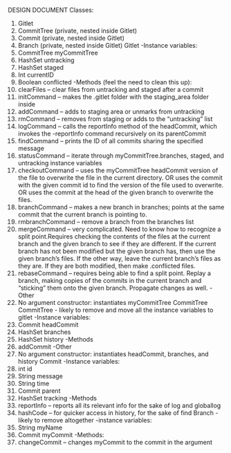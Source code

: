 DESIGN DOCUMENT
Classes:
1. Gitlet
2. CommitTree (private, nested inside Gitlet)
3. Commit (private, nested inside Gitlet)
4. Branch (private, nested inside Gitlet)
Gitlet
  -Instance variables:
  1. CommitTree myCommitTree
  2. HashSet<File> untracking
  3. HashSet<File> staged
  4. Int currentID
  5. Boolean conflicted
  -Methods
  (feel the need to clean this up):
  1. clearFiles – clear files from untracking and staged after a commit
  2. initCommand – makes the .gitlet folder with the staging_area folder inside
  3. addCommand – adds to staging area or unmarks from untracking
  4. rmCommand – removes from staging or adds to the “untracking” list
  5. logCommand – calls the reportInfo method of the headCommit, which invokes the
  -reportInfo command recursively on its parentCommit
  6. findCommand – prints the ID of all commits sharing the specified message
  7. statusCommand – iterate through myCommitTree.branches, staged, and untracking
  instance variables
  8. checkoutCommand – uses the myCommitTree headCommit version of the file to
  overwrite the file in the current directory. OR uses the commit with the given commit id to find
  the version of the file used to overwrite. OR uses the commit at the head of the given branch to
  overwrite the files.
  9. branchCommand – makes a new branch in branches; points at the same commit
  that the current branch is pointing to.
  10. rmbranchCommand – remove a branch from the branches list
  11. mergeCommand – very complicated. Need to know how to recognize a split
  point.Requires checking the contents of the files at the current branch and the given branch to
  see if they are different. If the current branch has not been modified but the given branch has,
  then use the given branch’s files. If the other way, leave the current branch’s files as they are. If
  they are both modified, then make .conflicted files.
  12. rebaseCommand – requires being able to find a split point. Replay a branch, making
  copies of the commits in the current branch and “sticking” them onto the given branch.
  Propagate changes as well.
  -Other
  1. No argument constructor: instantiates myCommitTree CommitTree
CommitTree - likely to remove and move all the instance variables to gitlet
  -Instance variables:
  1. Commit headCommit
  2. HashSet<Branch> branches
  3. HashSet<Commit> history
  -Methods
  1. addCommit
  -Other
  1. No argument constructor: instantiates headCommit, branches, and history
Commit
  -Instance variables:
  1. int id
  2. String message
  3. String time
  4. Commit parent
  5. HashSet<File> tracking
  -Methods
  1. reportInfo – reports all its relevant info for the sake of log and globallog
  2. hashCode – for quicker access in history, for the sake of find
Branch - likely to remove altogether
  -instance variables:
  1. String myName
  2. Commit myCommit
  -Methods:
  1. changeCommit – changes myCommit to the commit in the argument
